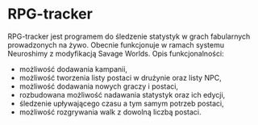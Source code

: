 # RPG-tracker

RPG-tracker jest programem do śledzenie statystyk w grach fabularnych prowadzonych na żywo. Obecnie funkcjonuje w ramach systemu Neuroshimy z modyfikacją Savage Worlds. Opis funkcjonalności:

- możliwość dodawania kampanii,
- możliwość tworzenia listy postaci w drużynie oraz listy NPC,
- możliwość dodawania nowych graczy i postaci,
- rozbudowana możliwość nadawania statystyk oraz ich edycji,
- śledzenie upływającego czasu a tym samym potrzeb postaci,
- możliwość rozgrywania walk z dowolną liczbą postaci.

